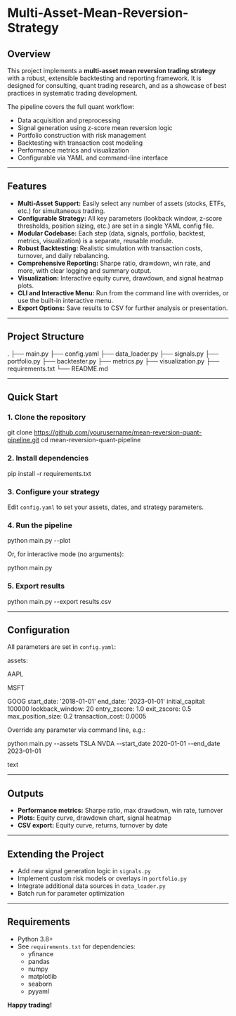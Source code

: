 # Multi-Asset-Mean-Reversion-Strategy

## Overview

This project implements a **multi-asset mean reversion trading strategy** with a robust, extensible backtesting and reporting framework. It is designed for consulting, quant trading research, and as a showcase of best practices in systematic trading development.

The pipeline covers the full quant workflow:
- Data acquisition and preprocessing
- Signal generation using z-score mean reversion logic
- Portfolio construction with risk management
- Backtesting with transaction cost modeling
- Performance metrics and visualization
- Configurable via YAML and command-line interface

---

## Features

- **Multi-Asset Support:** Easily select any number of assets (stocks, ETFs, etc.) for simultaneous trading.
- **Configurable Strategy:** All key parameters (lookback window, z-score thresholds, position sizing, etc.) are set in a single YAML config file.
- **Modular Codebase:** Each step (data, signals, portfolio, backtest, metrics, visualization) is a separate, reusable module.
- **Robust Backtesting:** Realistic simulation with transaction costs, turnover, and daily rebalancing.
- **Comprehensive Reporting:** Sharpe ratio, drawdown, win rate, and more, with clear logging and summary output.
- **Visualization:** Interactive equity curve, drawdown, and signal heatmap plots.
- **CLI and Interactive Menu:** Run from the command line with overrides, or use the built-in interactive menu.
- **Export Options:** Save results to CSV for further analysis or presentation.

---

## Project Structure

.
├── main.py
├── config.yaml
├── data_loader.py
├── signals.py
├── portfolio.py
├── backtester.py
├── metrics.py
├── visualization.py
├── requirements.txt
└── README.md


---

## Quick Start

### 1. Clone the repository

git clone https://github.com/yourusername/mean-reversion-quant-pipeline.git
cd mean-reversion-quant-pipeline


### 2. Install dependencies

pip install -r requirements.txt


### 3. Configure your strategy

Edit `config.yaml` to set your assets, dates, and strategy parameters.

### 4. Run the pipeline

python main.py --plot


Or, for interactive mode (no arguments):

python main.py


### 5. Export results

python main.py --export results.csv


---

## Configuration

All parameters are set in `config.yaml`:

assets:

AAPL

MSFT

GOOG
start_date: '2018-01-01'
end_date: '2023-01-01'
initial_capital: 100000
lookback_window: 20
entry_zscore: 1.0
exit_zscore: 0.5
max_position_size: 0.2
transaction_cost: 0.0005


Override any parameter via command line, e.g.:

python main.py --assets TSLA NVDA --start_date 2020-01-01 --end_date 2023-01-01

text

---

## Outputs

- **Performance metrics:** Sharpe ratio, max drawdown, win rate, turnover
- **Plots:** Equity curve, drawdown chart, signal heatmap
- **CSV export:** Equity curve, returns, turnover by date

---

## Extending the Project

- Add new signal generation logic in `signals.py`
- Implement custom risk models or overlays in `portfolio.py`
- Integrate additional data sources in `data_loader.py`
- Batch run for parameter optimization

---

## Requirements

- Python 3.8+
- See `requirements.txt` for dependencies:
  - yfinance
  - pandas
  - numpy
  - matplotlib
  - seaborn
  - pyyaml

**Happy trading!**

